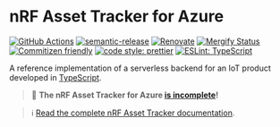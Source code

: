 # nRF Asset Tracker for Azure

[![GitHub Actions](https://github.com/NordicSemiconductor/asset-tracker-cloud-azure-js/workflows/Test%20and%20Release/badge.svg)](https://github.com/NordicSemiconductor/asset-tracker-cloud-azure-js/actions)
[![semantic-release](https://img.shields.io/badge/%20%20%F0%9F%93%A6%F0%9F%9A%80-semantic--release-e10079.svg)](https://github.com/semantic-release/semantic-release)
[![Renovate](https://img.shields.io/badge/renovate-enabled-brightgreen.svg)](https://renovatebot.com)
[![Mergify Status](https://img.shields.io/endpoint.svg?url=https://gh.mergify.io/badges/NordicSemiconductor/asset-tracker-cloud-azure-js)](https://mergify.io)
[![Commitizen friendly](https://img.shields.io/badge/commitizen-friendly-brightgreen.svg)](http://commitizen.github.io/cz-cli/)
[![code style: prettier](https://img.shields.io/badge/code_style-prettier-ff69b4.svg)](https://github.com/prettier/prettier/)
[![ESLint: TypeScript](https://img.shields.io/badge/ESLint-TypeScript-blue.svg)](https://github.com/typescript-eslint/typescript-eslint)

A reference implementation of a serverless backend for an IoT product developed
in [TypeScript](https://www.typescriptlang.org/).

> :construction: **The nRF Asset Tracker for Azure
> [is incomplete](https://github.com/NordicSemiconductor/asset-tracker-cloud-docs/discussions/12)!**

> :information_source:
> [Read the complete nRF Asset Tracker documentation](https://nordicsemiconductor.github.io/asset-tracker-cloud-docs/).
